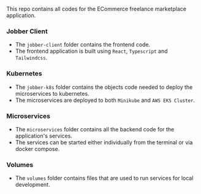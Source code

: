 This repo contains all codes for the ECommerce freelance marketplace application.

### Jobber Client
* The `jobber-client` folder contains the frontend code.
* The frontend application is built using `React`, `Typescript` and `Tailwindcss`.

### Kubernetes
* The `jobber-k8s` folder contains the objects code needed to deploy the microservices to kubernetes.
* The microservices are deployed to both `Minikube` and `AWS EKS Cluster`.

### Microservices
* The `microservices` folder contains all the backend code for the application's services.
* The services can be started either individually from the terminal or via docker compose.


### Volumes
* The `volumes` folder contains files that are used to run services for local development.
